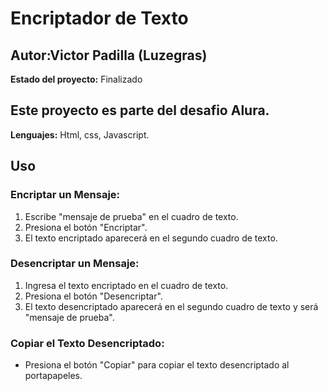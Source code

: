 # Encriptador de Texto
## Autor:Victor Padilla (Luzegras)

**Estado del proyecto:** Finalizado

## Este proyecto es parte del desafio Alura.
**Lenguajes:** Html, css, Javascript.

## Uso

### Encriptar un Mensaje:

1. Escribe "mensaje de prueba" en el cuadro de texto.
2. Presiona el botón "Encriptar".
3. El texto encriptado aparecerá en el segundo cuadro de texto.

### Desencriptar un Mensaje:

1. Ingresa el texto encriptado en el cuadro de texto.
2. Presiona el botón "Desencriptar".
3. El texto desencriptado aparecerá en el segundo cuadro de texto y será "mensaje de prueba".

### Copiar el Texto Desencriptado:

- Presiona el botón "Copiar" para copiar el texto desencriptado al portapapeles.
